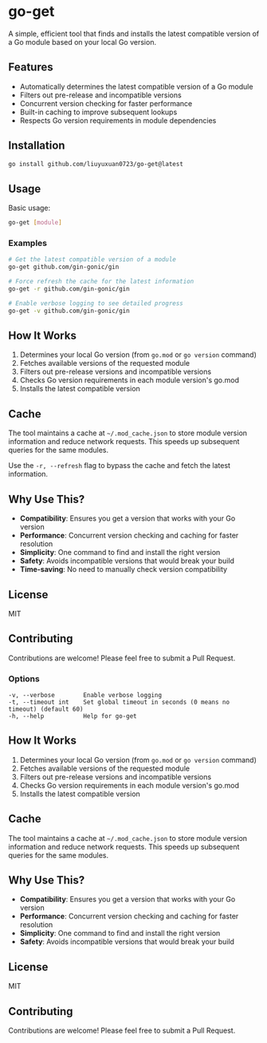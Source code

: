 # go-get

A simple, efficient tool that finds and installs the latest compatible version of a Go module based on your local Go version.

## Features

- Automatically determines the latest compatible version of a Go module
- Filters out pre-release and incompatible versions
- Concurrent version checking for faster performance
- Built-in caching to improve subsequent lookups
- Respects Go version requirements in module dependencies

## Installation

```bash
go install github.com/liuyuxuan0723/go-get@latest
```

## Usage

Basic usage:

```bash
go-get [module]
```


### Examples

```bash
# Get the latest compatible version of a module
go-get github.com/gin-gonic/gin

# Force refresh the cache for the latest information
go-get -r github.com/gin-gonic/gin

# Enable verbose logging to see detailed progress
go-get -v github.com/gin-gonic/gin
```

## How It Works

1. Determines your local Go version (from `go.mod` or `go version` command)
2. Fetches available versions of the requested module
3. Filters out pre-release versions and incompatible versions
4. Checks Go version requirements in each module version's go.mod
5. Installs the latest compatible version

## Cache

The tool maintains a cache at `~/.mod_cache.json` to store module version information and reduce network requests. This speeds up subsequent queries for the same modules. 

Use the `-r, --refresh` flag to bypass the cache and fetch the latest information.

## Why Use This?

- **Compatibility**: Ensures you get a version that works with your Go version
- **Performance**: Concurrent version checking and caching for faster resolution
- **Simplicity**: One command to find and install the right version
- **Safety**: Avoids incompatible versions that would break your build
- **Time-saving**: No need to manually check version compatibility

## License

MIT

## Contributing

Contributions are welcome! Please feel free to submit a Pull Request.

### Options

```
-v, --verbose        Enable verbose logging
-t, --timeout int    Set global timeout in seconds (0 means no timeout) (default 60)
-h, --help           Help for go-get
```

## How It Works

1. Determines your local Go version (from `go.mod` or `go version` command)
2. Fetches available versions of the requested module
3. Filters out pre-release versions and incompatible versions
4. Checks Go version requirements in each module version's go.mod
5. Installs the latest compatible version

## Cache

The tool maintains a cache at `~/.mod_cache.json` to store module version information and reduce network requests. This speeds up subsequent queries for the same modules.

## Why Use This?

- **Compatibility**: Ensures you get a version that works with your Go version
- **Performance**: Concurrent version checking and caching for faster resolution
- **Simplicity**: One command to find and install the right version
- **Safety**: Avoids incompatible versions that would break your build

## License

MIT

## Contributing

Contributions are welcome! Please feel free to submit a Pull Request.
